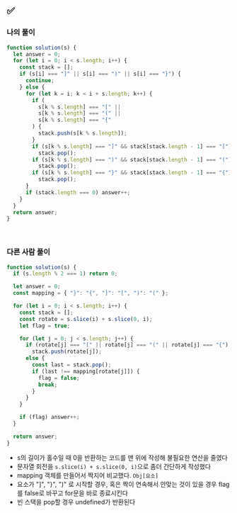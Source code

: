 ## ✅

### 나의 풀이

```javascript
function solution(s) {
  let answer = 0;
  for (let i = 0; i < s.length; i++) {
    const stack = [];
    if (s[i] === "]" || s[i] === ")" || s[i] === "}") {
      continue;
    } else {
      for (let k = i; k < i + s.length; k++) {
        if (
          s[k % s.length] === "[" ||
          s[k % s.length] === "(" ||
          s[k % s.length] === "{"
        ) {
          stack.push(s[k % s.length]);
        }
        if (s[k % s.length] === "]" && stack[stack.length - 1] === "[")
          stack.pop();
        if (s[k % s.length] === ")" && stack[stack.length - 1] === "(")
          stack.pop();
        if (s[k % s.length] === "}" && stack[stack.length - 1] === "{")
          stack.pop();
      }
      if (stack.length === 0) answer++;
    }
  }
  return answer;
}
```
<br>

### 다른 사람 풀이

```javascript
function solution(s) {
  if (s.length % 2 === 1) return 0;

  let answer = 0;
  const mapping = { "}": "{", "]": "[", ")": "(" };

  for (let i = 0; i < s.length; i++) {
    const stack = [];
    const rotate = s.slice(i) + s.slice(0, i);
    let flag = true;

    for (let j = 0; j < s.length; j++) {
      if (rotate[j] === "[" || rotate[j] === "(" || rotate[j] === "{")
        stack.push(rotate[j]);
      else {
        const last = stack.pop();
        if (last !== mapping[rotate[j]]) {
          flag = false;
          break;
        }
      }
    }

    if (flag) answer++;
  }

  return answer;
}
```

- s의 길이가 홀수일 때 0을 반환하는 코드를 맨 위에 작성해 불필요한 연산을 줄였다
- 문자열 회전을 `s.slice(i) + s.slice(0, i)`으로 좀더 간단하게 작성했다
- mapping 객체를 만들어서 짝지어 비교했다. `Obj[요소]`
- 요소가 "]", "}", ")" 로 시작할 경우, 혹은 짝이 연속해서 안맞는 것이 있을 경우 flag를 false로 바꾸고 for문을 바로 종료시킨다
- 빈 스택을 pop할 경우 undefined가 반환된다
